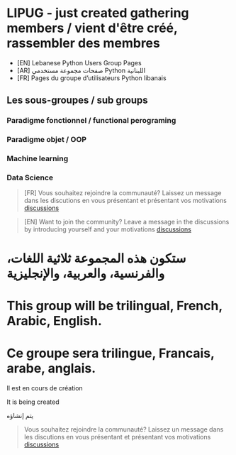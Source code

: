 # LIPUG - just created gathering members / vient d'être créé, rassembler des membres

- [EN] Lebanese Python Users Group Pages
- [AR] صفحات مجموعة مستخدمي Python اللبنانية
- [FR] Pages du groupe d’utilisateurs Python libanais

## Les sous-groupes / sub groups 

### Paradigme fonctionnel / functional perograming
### Paradigme objet / OOP
### Machine learning
### Data Science

> [FR] Vous souhaitez rejoindre la communauté? Laissez un message dans les discutions en vous présentant et présentant vos motivations [discussions](https://github.com/lipug/lipug.github.io/discussions)

>[EN]  Want to join the community? Leave a message in the discussions by introducing yourself and your motivations [discussions](https://github.com/lipug/lipug.github.io/discussions)

# ستكون هذه المجموعة ثلاثية اللغات، والفرنسية، والعربية، والإنجليزية

# This group will be trilingual, French, Arabic, English.

# Ce groupe sera trilingue, Francais, arabe, anglais.

Il est en cours de création

It is being created

يتم إنشاؤه

> Vous souhaitez rejoindre la communauté? Laissez un message dans les discutions en vous présentant et présentant vos motivations [discussions](https://github.com/lipug/lipug.github.io/discussions)

